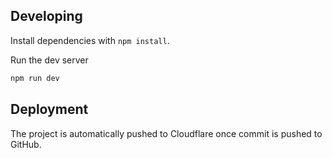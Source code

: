 ## Developing

Install dependencies with `npm install`.

Run the dev server

```bash
npm run dev
```

## Deployment

The project is automatically pushed to Cloudflare once commit is pushed to GitHub.
